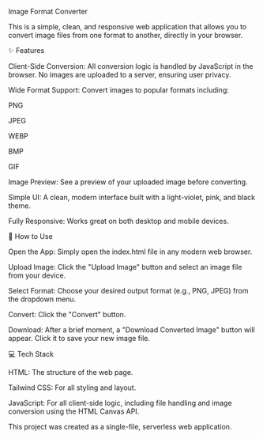Image Format Converter

This is a simple, clean, and responsive web application that allows you to convert image files from one format to another, directly in your browser.

✨ Features

Client-Side Conversion: All conversion logic is handled by JavaScript in the browser. No images are uploaded to a server, ensuring user privacy.

Wide Format Support: Convert images to popular formats including:

PNG

JPEG

WEBP

BMP

GIF

Image Preview: See a preview of your uploaded image before converting.

Simple UI: A clean, modern interface built with a light-violet, pink, and black theme.

Fully Responsive: Works great on both desktop and mobile devices.

🚀 How to Use

Open the App: Simply open the index.html file in any modern web browser.

Upload Image: Click the "Upload Image" button and select an image file from your device.

Select Format: Choose your desired output format (e.g., PNG, JPEG) from the dropdown menu.

Convert: Click the "Convert" button.

Download: After a brief moment, a "Download Converted Image" button will appear. Click it to save your new image file.

💻 Tech Stack

HTML: The structure of the web page.

Tailwind CSS: For all styling and layout.

JavaScript: For all client-side logic, including file handling and image conversion using the HTML Canvas API.

This project was created as a single-file, serverless web application.
